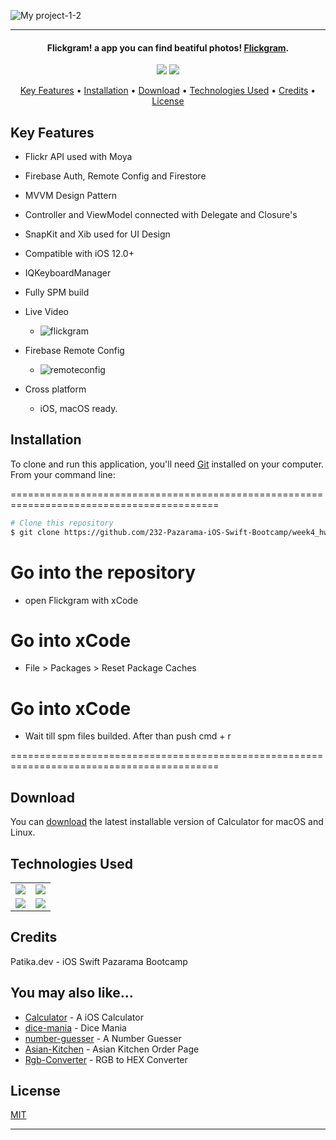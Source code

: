![My project-1-2](https://user-images.githubusercontent.com/89473605/196747512-8ad1291f-b4c9-4be4-9dff-55b0514222b8.png)



 <hr>
 <h4 align="center">Flickgram! a app you can find beatiful photos! <a href="https://github.com/232-Pazarama-iOS-Swift-Bootcamp/week4_hw4-asimcanyagiz" target="_blank">Flickgram</a>.</h4>

 <p align="center">
   <img src="https://img.shields.io/github/commit-activity/y/232-Pazarama-iOS-Swift-Bootcamp/week4_hw4-asimcanyagiz">
   <img src="https://img.shields.io/github/license/232-Pazarama-iOS-Swift-Bootcamp/week4_hw4-asimcanyagiz">
 </p>

 <p align="center">
   <a href="#key-features">Key Features</a> •
   <a href="#installation">Installation</a> •
   <a href="#download">Download</a> •
   <a href="#technologies-used">Technologies Used</a> •
   <a href="#credits">Credits</a> •
   <a href="#license">License</a>
 </p>

 ## Key Features

 * Flickr API used with Moya
 * Firebase Auth, Remote Config and Firestore
 * MVVM Design Pattern
 * Controller and ViewModel connected with Delegate and Closure's
 * SnapKit and Xib used for UI Design
 * Compatible with iOS 12.0+
 * IQKeyboardManager
 * Fully SPM build
 * Live Video
   - ![flickgram](https://user-images.githubusercontent.com/89473605/196750452-15407107-b0d4-4a95-b28c-7a943ff56d56.gif)
 * Firebase Remote Config
   - ![remoteconfig](https://user-images.githubusercontent.com/89473605/196749988-3d4b0f32-2b4f-4ee4-977e-bfc3fcb8ef11.gif)




 * Cross platform
   - iOS, macOS ready.

 ## Installation

 To clone and run this application, you'll need [Git](https://git-scm.com) installed on your computer. From your command line:

==========================================================================================
 ```bash
 # Clone this repository
 $ git clone https://github.com/232-Pazarama-iOS-Swift-Bootcamp/week4_hw4-asimcanyagiz
 ```
 # Go into the repository
 - open Flickgram with xCode
 
 # Go into xCode
 - File > Packages > Reset Package Caches
 
 # Go into xCode
 - Wait till spm files builded. After than push cmd + r
 
==========================================================================================


 ## Download

 You can [download](https://github.com/232-Pazarama-iOS-Swift-Bootcamp/week4_hw4-asimcanyagiz) the latest installable version of Calculator for macOS and Linux.

 ## Technologies Used

 <table style"float:right;">
   <tr>
     <td><img src="https://img.shields.io/badge/Swift-FA7343?style=for-the-badge&logo=swift&logoColor=white"/></td>
     <td><img src="https://img.shields.io/badge/Xcode-007ACC?style=for-the-badge&logo=Xcode&logoColor=white"></td>
   </tr>
   <tr>
     <td><img src="https://img.shields.io/badge/GitHub-100000?style=for-the-badge&logo=github&logoColor=white"/></td>
     <td><img src="https://img.shields.io/badge/GIT-E44C30?style=for-the-badge&logo=git&logoColor=white"/></td>
   </tr>
 </table>

 ## Credits

 Patika.dev - iOS Swift Pazarama Bootcamp

 ## You may also like...

 - [Calculator](https://github.com/asimcanyagiz/iOS-Bootcamp-Week1) - A iOS Calculator
 - [dice-mania](https://github.com/asimcanyagiz/dice-mania) - Dice Mania
 - [number-guesser](https://github.com/asimcanyagiz/number-guesser) - A Number Guesser
 - [Asian-Kitchen](https://github.com/asimcanyagiz/asian-kitchen) - Asian Kitchen Order Page
 - [Rgb-Converter](https://github.com/asimcanyagiz/RGB-Converter) - RGB to HEX Converter

 ## License

 [MIT](https://choosealicense.com/licenses/mit)

 ---
